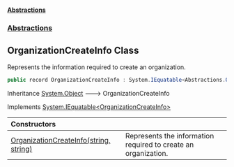 #### [Abstractions](../../index.md 'index')
### [Abstractions](../index.md 'Abstractions')

## OrganizationCreateInfo Class

Represents the information required to create an organization\.

```csharp
public record OrganizationCreateInfo : System.IEquatable<Abstractions.OrganizationCreateInfo>
```

Inheritance [System\.Object](https://learn.microsoft.com/en-us/dotnet/api/system.object 'System\.Object') &#129106; OrganizationCreateInfo

Implements [System\.IEquatable&lt;](https://learn.microsoft.com/en-us/dotnet/api/system.iequatable-1 'System\.IEquatable\`1')[OrganizationCreateInfo](index.md 'Abstractions\.OrganizationCreateInfo')[&gt;](https://learn.microsoft.com/en-us/dotnet/api/system.iequatable-1 'System\.IEquatable\`1')

| Constructors | |
| :--- | :--- |
| [OrganizationCreateInfo\(string, string\)](OrganizationCreateInfo(string,string).md 'Abstractions\.OrganizationCreateInfo\.OrganizationCreateInfo\(string, string\)') | Represents the information required to create an organization\. |
